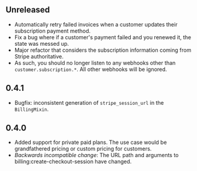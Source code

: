Unreleased
----------------------
- Automatically retry failed invoices when a customer updates their subscription payment method.
- Fix a bug where if a customer's payment failed and you renewed it, the state was messed up.
- Major refactor that considers the subscription information coming from Stripe authoritative.
- As such, you should no longer listen to any webhooks other than `customer.subscription.*`. All other webhooks will be ignored.

0.4.1
----------------------
- Bugfix: inconsistent generation of `stripe_session_url` in the `BillingMixin`.

0.4.0
----------------------
- Added support for private paid plans. The use case would be grandfathered pricing or custom pricing for customers.
- _Backwards incompatible change_: The URL path and arguments to billing:create-checkout-session have changed.
